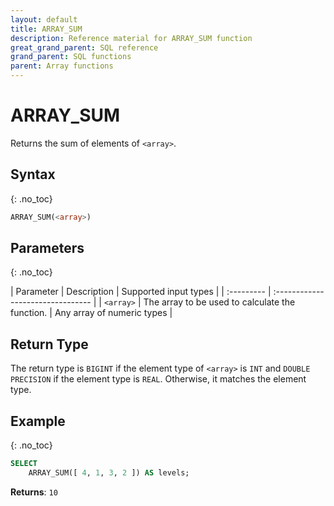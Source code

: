 ```yaml
---
layout: default
title: ARRAY_SUM
description: Reference material for ARRAY_SUM function
great_grand_parent: SQL reference
grand_parent: SQL functions
parent: Array functions
---
```


# ARRAY\_SUM

Returns the sum of elements of `<array>`.

## Syntax
{: .no_toc}

```sql
ARRAY_SUM(<array>)
```
## Parameters
{: .no_toc} 

| Parameter | Description | Supported input types | 
| :--------- | :-------------------------------- |
| `<array>`   | The array to be used to calculate the function.     | Any array of numeric types | 

## Return Type 
The return type is `BIGINT` if the element type of `<array>` is `INT` and `DOUBLE PRECISION` if the element type is `REAL`. Otherwise, it matches the element type.

## Example
{: .no_toc}

```sql
SELECT
	ARRAY_SUM([ 4, 1, 3, 2 ]) AS levels;
```

**Returns**: `10`